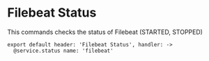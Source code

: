
# Filebeat Status

This commands checks the status of Filebeat (STARTED, STOPPED)

    export default header: 'Filebeat Status', handler: ->
      @service.status name: 'filebeat'
